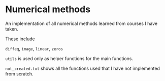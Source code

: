 # Numerical methods

An implementation of all numerical methods learned from courses I have taken.

These include

`diffeq`, `image`, `linear`, `zeros`

`utils` is used only as helper functions for the main functions.

`not_created.txt` shows all the functions used that I have not implemented from scratch.
